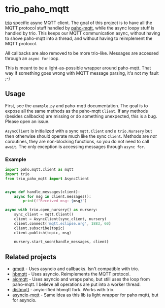 # trio_paho_mqtt
[trio](https://github.com/python-trio/trio) specific async MQTT client. The goal of this project is to have all 
the MQTT protocol stuff handled by [paho-mqtt](https://github.com/eclipse/paho.mqtt.python),
while the async loopy stuff is handled by trio. This keeps our MQTT communication async, without having to
shove paho-mqtt into a thread, and without having to reimplement the MQTT protocol.

All callbacks are also removed to be more trio-like. Messages are accessed through an `async for` loop.

This is meant to be a light-as-possible wrapper around paho-mqtt. That way if something goes wrong with MQTT message
parsing, it's not my fault ;-)

## Usage
First, see the `example.py` and paho-mqtt documentation.
The goal is to expose all the same methods as the paho-mqtt `Client`. If any methods (besides callbacks) are missing
or do something unexpected, this is a bug. Please open an issue.

`AsyncClient` is initialized with a sync `mqtt.Client` and a `trio.Nursery` but then otherwise should operate much
like the sync `Client`.  Methods are *not* coroutines, they are non-blocking functions, so you do not need to call
`await`. The only exception is accessing messages through `async for`.

### Example
```python
import paho.mqtt.client as mqtt
import trio
from trio_paho_mqtt import AsyncClient


async def handle_messages(client):
    async for msg in client.messages():
        print(f"Received msg: {msg}")

async with trio.open_nursery() as nursery:
    sync_client = mqtt.Client()
    client = AsyncClient(sync_client, nursery)
    client.connect('mqtt.eclipse.org', 1883, 60)
    client.subscribe(topic)
    client.publish(topic, msg)

    nursery.start_soon(handle_messages, client)
```

## Related projects
  - [gmqtt](https://github.com/wialon/gmqtt) - Uses asyncio and callbacks. Isn't compatible with trio.
  - [hbmqtt](https://github.com/beerfactory/hbmqtt) - Uses asyncio. Reimplements the MQTT protocol.
  - [aiomqtt](https://github.com/mossblaser/aiomqtt) - Uses asyncio and wraps paho, but still uses the loop from 
  paho-mqtt. I believe all operations are put into a worker thread.
  - [distmqtt](https://github.com/smurfix/distmqtt) - anyio-ified hbmqtt fork. Works with trio.
  - [asyncio-mqtt](https://github.com/sbtinstruments/asyncio-mqtt) - Same idea as this lib (a light wrapper for paho mqtt), but for asyncio. 
